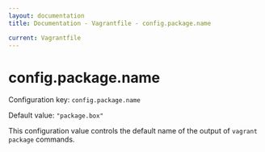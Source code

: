 ```yaml
---
layout: documentation
title: Documentation - Vagrantfile - config.package.name

current: Vagrantfile
---
```

# config.package.name

Configuration key: `config.package.name`

Default value: `"package.box"`

This configuration value controls the default name of the output
of `vagrant package` commands.
